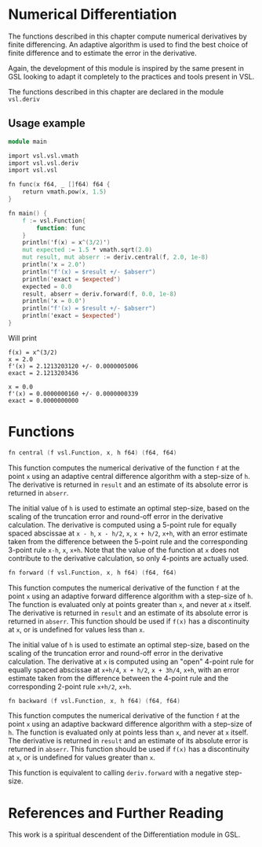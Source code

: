# Numerical Differentiation

The functions described in this chapter compute numerical derivatives by
finite differencing. An adaptive algorithm is used to find the best
choice of finite difference and to estimate the error in the derivative.

Again, the development of this module is inspired by the same present in GSL
looking to adapt it completely to the practices and tools present in VSL.

The functions described in this chapter are declared in the module `vsl.deriv`

## Usage example

```v
module main

import vsl.vsl.vmath
import vsl.vsl.deriv
import vsl.vsl

fn func(x f64, _ []f64) f64 {
	return vmath.pow(x, 1.5)
}

fn main() {
	f := vsl.Function{
		function: func
	}
	println('f(x) = x^(3/2)')
	mut expected := 1.5 * vmath.sqrt(2.0)
	mut result, mut abserr := deriv.central(f, 2.0, 1e-8)
	println('x = 2.0')
	println("f'(x) = $result +/- $abserr")
	println('exact = $expected')
	expected = 0.0
	result, abserr = deriv.forward(f, 0.0, 1e-8)
	println('x = 0.0')
	println("f'(x) = $result +/- $abserr")
	println('exact = $expected')
}
```

Will print

```
f(x) = x^(3/2)
x = 2.0
f'(x) = 2.1213203120 +/- 0.0000005006
exact = 2.1213203436

x = 0.0
f'(x) = 0.0000000160 +/- 0.0000000339
exact = 0.0000000000
```

# Functions

```v ignore
fn central (f vsl.Function, x, h f64) (f64, f64)
```

This function computes the numerical derivative of the function `f`
at the point `x` using an adaptive central difference algorithm with
a step-size of `h`. The derivative is returned in `result` and an
estimate of its absolute error is returned in `abserr`.

The initial value of `h` is used to estimate an optimal step-size,
based on the scaling of the truncation error and round-off error in the
derivative calculation. The derivative is computed using a 5-point rule
for equally spaced abscissae at `x - h`, `x - h/2`, `x`,
`x + h/2`, `x+h`, with an error estimate taken from the difference
between the 5-point rule and the corresponding 3-point rule `x-h`,
`x`, `x+h`. Note that the value of the function at `x`
does not contribute to the derivative calculation, so only 4-points are
actually used.

```v ignore
fn forward (f vsl.Function, x, h f64) (f64, f64)
```

This function computes the numerical derivative of the function `f`
at the point `x` using an adaptive forward difference algorithm with
a step-size of `h`. The function is evaluated only at points greater
than `x`, and never at `x` itself. The derivative is returned in
`result` and an estimate of its absolute error is returned in
`abserr`. This function should be used if `f(x)` has a
discontinuity at `x`, or is undefined for values less than `x`.

The initial value of `h` is used to estimate an optimal step-size,
based on the scaling of the truncation error and round-off error in the
derivative calculation. The derivative at `x` is computed using an
"open" 4-point rule for equally spaced abscissae at `x+h/4`,
`x + h/2`, `x + 3h/4`, `x+h`, with an error estimate taken
from the difference between the 4-point rule and the corresponding
2-point rule `x+h/2`, `x+h`.

```v ignore
fn backward (f vsl.Function, x, h f64) (f64, f64)
```

This function computes the numerical derivative of the function `f`
at the point `x` using an adaptive backward difference algorithm
with a step-size of `h`. The function is evaluated only at points
less than `x`, and never at `x` itself. The derivative is
returned in `result` and an estimate of its absolute error is
returned in `abserr`. This function should be used if `f(x)`
has a discontinuity at `x`, or is undefined for values greater than
`x`.

This function is equivalent to calling `deriv.forward` with a
negative step-size.

# References and Further Reading

This work is a spiritual descendent of the Differentiation module in GSL.
